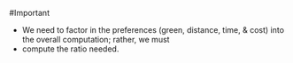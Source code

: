 #Important

- We need to factor in the preferences (green, distance, time, & cost) into the overall computation; rather, we must
- compute the ratio needed.